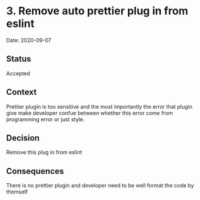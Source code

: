# 3. Remove auto prettier plug in from eslint

Date: 2020-09-07

## Status

Accepted

## Context

Prettier plugin is too sensitive and the most importantly the error that plugin give make developer confue between whether this error come from programming error or just style.

## Decision

Remove this plug in from eslint

## Consequences

There is no prettier plugin and developer need to be well format the code by themself
